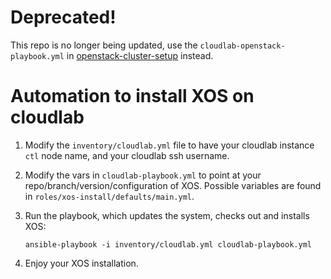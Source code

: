 # Deprecated!

This repo is no longer being updated, use the `cloudlab-openstack-playbook.yml` in [openstack-cluster-setup](https://github.com/open-cloud/openstack-cluster-setup) instead.

# Automation to install XOS on cloudlab

1. Modify the `inventory/cloudlab.yml` file to have your cloudlab instance `ctl` node name, and your cloudlab ssh username.

2. Modify the vars in `cloudlab-playbook.yml` to point at your repo/branch/version/configuration of XOS. Possible variables are found in `roles/xos-install/defaults/main.yml`.

3. Run the playbook, which updates the system, checks out and installs XOS:

    `ansible-playbook -i inventory/cloudlab.yml cloudlab-playbook.yml`

4. Enjoy your XOS installation.

